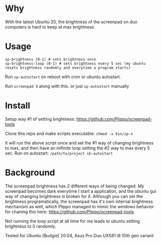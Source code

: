 # Why

With the latest Ubuntu 20, the brightness of the screenpad on duo computers is hard to keep at max brightness

# Usage

```
sp-brightness (0-1) # sets brightness once
sp-brightness-loop (0-1) # sets brightness every 5 sec (my ubuntu resets brightness randomly and everytime a program starts)
```
Run `sp-autostart` on reboot with cron or ubuntu autostart.

Run `screenpad 9` along with this. or just `sp-autostart` manually

# Install

Setup way #1 of setting brightness: https://github.com/Plippo/screenpad-tools

Clone this repo and make scripts executable:
`chmod -x bin/sp-x`

It will run the above script once and set the #1 way of changing brightness to max, and then have an inifinite loop setting the #2 way to max every 5 sec.
Run on autostart: `/path/to/project sb-autostart`

# Background

The screenpad brightness has 2 different ways of being changed.
My screenpad becomes dark everytime I start a application, and the ubuntu gui way of changing brightness is broken for it.
Although you can set the brightness programatically, the screenpad has it's own internal brightness mechanism as well,
which Plippo managed to mimic the windows behavior for chaning this here: https://github.com/Plippo/screenpad-tools

Not running the loop script at all time for me leads to ubuntu setting brightness to 0 randomly.

Tested for Ubuntu (Budgie) 20.04, Asus Pro Duo UX581 i9 10th gen variant
